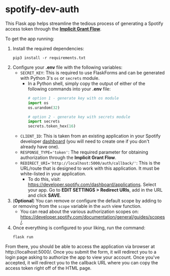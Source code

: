 # spotify-dev-auth
This Flask app helps streamline the tedious process of generating a Spotify access token through the **[Implicit Grant Flow](https://developer.spotify.com/documentation/general/guides/authorization-guide/#implicit-grant-flow)**. 

To get the app running:
1. Install the required dependencies:
    ```
    pip3 install -r requirements.txt
    ```
2. Configure your **.env** file with the following variables:
    - `SECRET_KEY`: This is required to use FlaskForms and can be generated with Python 3's `os` or `secrets` module.
        - In a Python shell, simply copy the output of either of the following commands into your **.env** file:
            ```Python
            # option 1 - generate key with os module
            import os
            os.urandom(32)

            # option 2 - generate key with secrets module
            import secrets
            secrets.token_hex(16)
            ```
    - `CLIENT_ID`: This is taken from an existing application in your Spotify developer [dashboard](https://developer.spotify.com/dashboard/) (you will need to create one if you don't already have one).
    - `RESPONSE_TYPE='token'`: The required parameter for obtaining authorization through the **Implicit Grant Flow**.
    - `REDIRECT_URI='http://localhost:5000/auth/callback/'`: This is the URL/route that is designed to work with this application. It must be white-listed in your application. 
        - To do this, visit: https://developer.spotify.com/dashboard/applications. Select your app. Go to **EDIT SETTINGS > Redirect URIs**, add in the URL and click **SAVE**.
3. (**Optional**) You can remove or configure the default scope by adding to or removing from the `scope` variable in the `auth` view function.
    - You can read about the various authorization scopes on: https://developer.spotify.com/documentation/general/guides/scopes/.
4. Once everything is configured to your liking, run the command:
    ```
    flask run
    ```
From there, you should be able to access the application via browser at http://localhost:5000/. Once you submit the form, it will redirect you to a login page asking to authorize the app to view your account. Once you've accepted, it will redirect you to the callback URL where you can copy the access token right off of the HTML page.